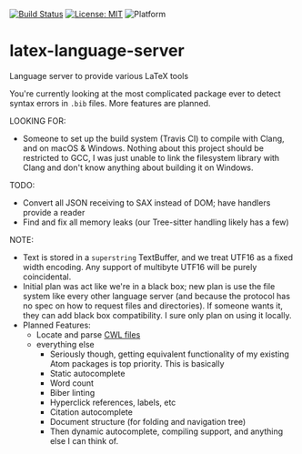 [![Build Status](https://travis-ci.org/Aerijo/latex-language-server.svg?branch=master)](https://travis-ci.org/Aerijo/latex-language-server) 
[![License: MIT](https://img.shields.io/badge/License-MIT-yellow.svg)](https://opensource.org/licenses/MIT)
![Platform](https://img.shields.io/badge/platform-linux%20%7C%20macos-lightgrey.svg)
# latex-language-server
Language server to provide various LaTeX tools

You're currently looking at the most complicated package ever to detect syntax errors in `.bib` files. More features are planned.

LOOKING FOR:
- Someone to set up the build system (Travis CI) to compile with Clang, and on macOS & Windows.
    Nothing about this project should be restricted to GCC, I was just unable to link the filesystem
    library with Clang and don't know anything about building it on Windows.

TODO: 
- Convert all JSON receiving to SAX instead of DOM; have handlers provide a reader
- Find and fix all memory leaks (our Tree-sitter handling likely has a few)
    
NOTE:
- Text is stored in a `superstring` TextBuffer, and we treat UTF16 as a fixed width encoding. Any support of multibyte UTF16 will be purely coincidental.
- Initial plan was act like we're in a black box; new plan is use the file system like every other language server (and because the protocol has no spec on how to request files and directories). If someone wants it, they can add black box compatibility. I sure only plan on using it locally.
- Planned Features:
    - Locate and parse [CWL files](http://texstudio.sourceforge.net/manual/current/usermanual_en.html#CWLDESCRIPTION)
    - everything else
        - Seriously though, getting equivalent functionality of my existing Atom packages is top priority. This is basically
         - Static autocomplete
         - Word count
         - Biber linting
         - Hyperclick references, labels, etc
         - Citation autocomplete
         - Document structure (for folding and navigation tree)
        - Then dynamic autocomplete, compiling support, and anything else I can think of.

